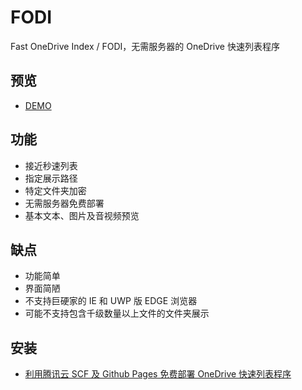 # FODI

Fast OneDrive Index / FODI，无需服务器的 OneDrive 快速列表程序

## 预览

- [DEMO](https://logi.ml/fodi.html)

## 功能

- 接近秒速列表
- 指定展示路径
- 特定文件夹加密
- 无需服务器免费部署
- 基本文本、图片及音视频预览

## 缺点

- 功能简单
- 界面简陋
- 不支持巨硬家的 IE 和 UWP 版 EDGE 浏览器
- 可能不支持包含千级数量以上文件的文件夹展示

## 安装

- [利用腾讯云 SCF 及 Github Pages 免费部署 OneDrive 快速列表程序](https://logi.ml/front-end/scf-fodi.html)
